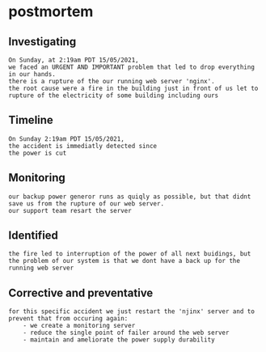 # postmortem

## Investigating

    On Sunday, at 2:19am PDT 15/05/2021,
    we faced an URGENT AND IMPORTANT problem that led to drop everything in our hands.
    there is a rupture of the our running web server 'nginx'.
    the root cause were a fire in the building just in front of us let to rupture of the electricity of some building including ours

## Timeline

    On Sunday 2:19am PDT 15/05/2021,
    the accident is immediatly detected since
    the power is cut

## Monitoring

    our backup power generor runs as quiqly as possible, but that didnt save us from the rupture of our web server.
    our support team resart the server

## Identified

    the fire led to interruption of the power of all next buidings, but the problem of our system is that we dont have a back up for the running web server

## Corrective and preventative

    for this specific accident we just restart the 'njinx' server and to prevent that from occuring again:
        - we create a monitoring server
        - reduce the single point of failer around the web server
        - maintain and ameliorate the power supply durability
